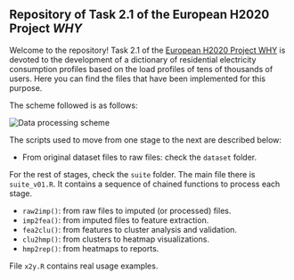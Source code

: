## Repository of Task 2.1 of the European H2020 Project _WHY_
Welcome to the repository! Task 2.1 of the [European H2020 Project WHY](https://www.why-h2020.eu/) is devoted to the development of a dictionary of residential electricity consumption profiles based on the load profiles of tens of thousands of users.
Here you can find the files that have been implemented for this purpose.

The scheme followed is as follows:

![Data processing scheme](https://github.com/DeustoTech/why-T2.1/blob/master/.old/img/data_proc_scheme.png?raw=true)

The scripts used to move from one stage to the next are described below:

* From original dataset files to raw files: check the `dataset` folder.

For the rest of stages, check the `suite` folder. The main file there is `suite_v01.R`. It contains a sequence of chained functions to process each stage.

* `raw2imp()`: from raw files to imputed (or processed) files.
* `imp2fea()`: from imputed files to feature extraction.
* `fea2clu()`: from features to cluster analysis and validation.
* `clu2hmp()`: from clusters to heatmap visualizations.
* `hmp2rep()`: from heatmaps to reports.

File `x2y.R` contains real usage examples.
